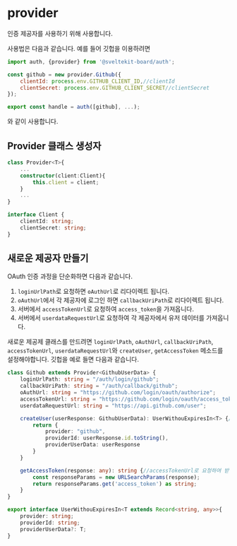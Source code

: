 # provider

인증 제공자를 사용하기 위해 사용합니다.

사용법은 다음과 같습니다. 예를 들어 깃헙을 이용하려면

```js
import auth, {provider} from '@sveltekit-board/auth';

const github = new provider.Github({
    clientId: process.env.GITHUB_CLIENT_ID,//clientId
    clientSecret: process.env.GITHUB_CLIENT_SECRET//clientSecret
});

export const handle = auth([github], ...);
```

와 같이 사용합니다.

## Provider 클래스 생성자

```ts
class Provider<T>{
    ...
    constructor(client:Client){
        this.client = client;
    }
    ...
}

interface Client {
    clientId: string;
    clientSecret: string;
}
```

## 새로운 제공자 만들기

OAuth 인증 과정을 단순화하면 다음과 같습니다.

1. `loginUrlPath`로 요청하면 `oAuthUrl`로 리다이렉트 됩니다.
2. `oAuthUrl`에서 각 제공자에 로그인 하면 `callbackUriPath`로 리다이렉트 됩니다.
3. 서버에서 `accessTokenUrl`로 요청하여 `access_token`을 가져옵니다.
4. 서버에서 `userdataRequestUrl`로 요청하여 각 제공자에서 유저 데이터를 가져옵니다.

새로운 제공제 클래스를 만드려면 `loginUrlPath`, `oAuthUrl`, `callbackUriPath`, `accessTokenUrl`, `userdataRequestUrl`와 `createUser`, `getAccessToken` 메소드를 설정해야합니다. 깃헙을 예로 들면 다음과 같습니다.

```ts
class Github extends Provider<GithubUserData> {
    loginUrlPath: string = "/auth/login/github";
    callbackUriPath: string = "/auth/callback/github";
    oAuthUrl: string = "https://github.com/login/oauth/authorize";
    accessTokenUrl: string = "https://github.com/login/oauth/access_token";
    userdataRequestUrl: string = "https://api.github.com/user";

    createUser(userResponse: GithubUserData): UserWithouExpiresIn<T> {//userdataRequestUrl 로 요청하여 받은 데이터를 처리하여 expiresIn 프로퍼티가 없는 User 형식(UserWithouExpiresIn)으로 반환해야합니다.
        return {
            provider: "github",
            providerId: userResponse.id.toString(),
            providerUserData: userResponse
        }
    }

    getAccessToken(response: any): string {//accessTokenUrl로 요청하여 받은 데이터를 처리하여 access_token을 반환해야합니다.
        const responseParams = new URLSearchParams(response);
        return responseParams.get('access_token') as string;
    }
}

export interface UserWithouExpiresIn<T extends Record<string, any>>{
    provider: string;
    providerId: string;
    providerUserData?: T;
}
```